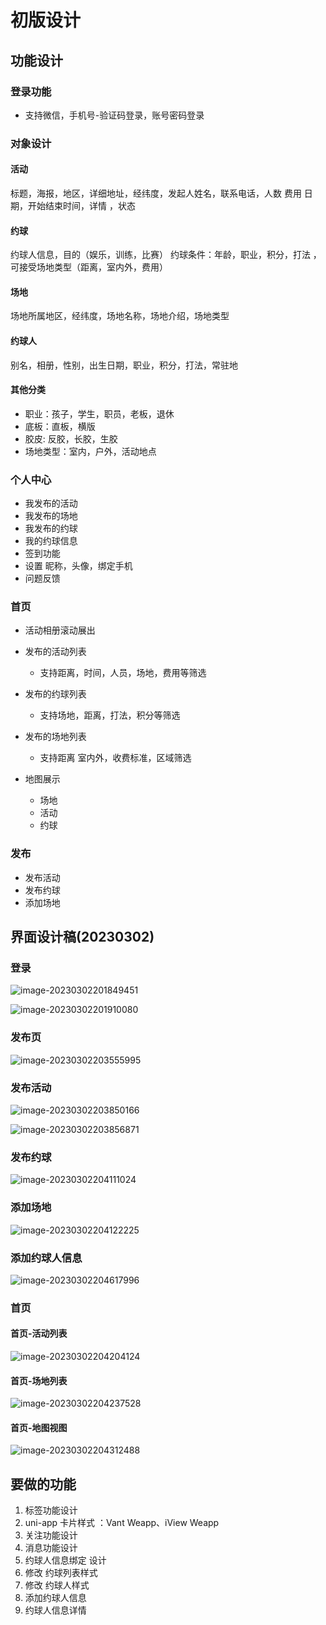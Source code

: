 # 初版设计

## 功能设计

### 登录功能

* 支持微信，手机号-验证码登录，账号密码登录

### 对象设计

#### 活动

标题，海报，地区，详细地址，经纬度，发起人姓名，联系电话，人数 费用  日期，开始结束时间，详情 ，状态

#### 约球

约球人信息，目的（娱乐，训练，比赛） 约球条件：年龄，职业，积分，打法 ，可接受场地类型（距离，室内外，费用）

#### 场地

场地所属地区，经纬度，场地名称，场地介绍，场地类型

#### 约球人

别名，相册，性别，出生日期，职业，积分，打法，常驻地



#### 其他分类

* 职业：孩子，学生，职员，老板，退休
* 底板：直板，横版
* 胶皮: 反胶，长胶，生胶
* 场地类型：室内，户外，活动地点



### 个人中心

* 我发布的活动
* 我发布的场地
* 我发布的约球
* 我的约球信息
* 签到功能
* 设置 昵称，头像，绑定手机
* 问题反馈

### 首页

* 活动相册滚动展出

* 发布的活动列表

  * 支持距离，时间，人员，场地，费用等筛选

* 发布的约球列表

  * 支持场地，距离，打法，积分等筛选

* 发布的场地列表

  * 支持距离 室内外，收费标准，区域筛选

* 地图展示

  * 场地
  * 活动
  * 约球

  

### 发布

* 发布活动
* 发布约球
* 添加场地





## 界面设计稿(20230302)

### 登录

![image-20230302201849451](../../../ImgSource/image-20230302201849451.png)

![image-20230302201910080](../../../ImgSource/image-20230302201910080.png)

### 发布页

![image-20230302203555995](../../../ImgSource/image-20230302203555995.png)

### 发布活动

![image-20230302203850166](../../../ImgSource/image-20230302203850166.png)

![image-20230302203856871](../../../ImgSource/image-20230302203856871.png)

### 发布约球

![image-20230302204111024](../../../ImgSource/image-20230302204111024.png)

### 添加场地

![image-20230302204122225](../../../ImgSource/image-20230302204122225.png)

### 添加约球人信息

![image-20230302204617996](../../../ImgSource/image-20230302204617996.png)

### 首页

#### 首页-活动列表

![image-20230302204204124](../../../ImgSource/image-20230302204204124.png)

#### 首页-场地列表

![image-20230302204237528](../../../ImgSource/image-20230302204237528.png)

#### 首页-地图视图

![image-20230302204312488](../../../ImgSource/image-20230302204312488.png)

## 要做的功能



 1. 标签功能设计
 2. uni-app 卡片样式  ：Vant Weapp、iView Weapp
 3. 关注功能设计
 4. 消息功能设计
 5. 约球人信息绑定 设计
 5. 修改 约球列表样式
 6. 修改 约球人样式
 7. 添加约球人信息
 8. 约球人信息详情

